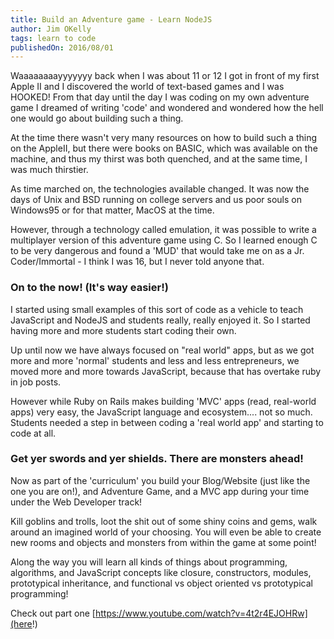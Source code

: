 ```yaml
---
title: Build an Adventure game - Learn NodeJS
author: Jim OKelly
tags: learn to code
publishedOn: 2016/08/01
---
```


Waaaaaaaayyyyyyy back when I was about 11 or 12 I got in front of my first Apple II and I discovered the world of text-based games and I was HOOKED! From that day until the day I was coding on my own adventure game I dreamed of writing 'code' and wondered and wondered how the hell one would go about building such a thing.

At the time there wasn't very many resources on how to build such a thing on the AppleII, but there were books on BASIC, which was available on the machine, and thus my thirst was both quenched, and at the same time, I was much thirstier.

<!--more-->

As time marched on, the technologies available changed. It was now the days of Unix and BSD running on college servers and us poor souls on Windows95 or for that matter, MacOS at the time.

However, through a technology called emulation, it was possible to write a multiplayer version of this adventure game using C. So I learned enough C to be very dangerous and found a 'MUD' that would take me on as a Jr. Coder/Immortal - I think I was 16, but I never told anyone that.

### On to the now! (It's way easier!)

I started using small examples of this sort of code as a vehicle to teach JavaScript and NodeJS and students really, really enjoyed it. So I started having more and more students start coding their own.

Up until now we have always focused on "real world" apps, but as we got more and more 'normal' students and less and less entrepreneurs, we moved more and more towards JavaScript, because that has overtake ruby in job posts.

However while Ruby on Rails makes building 'MVC' apps (read, real-world apps) very easy, the JavaScript language and ecosystem.... not so much. Students needed a step in between coding a 'real world app' and starting to code at all.

### Get yer swords and yer shields. There are monsters ahead!

Now as part of the 'curriculum' you build your Blog/Website (just like the one you are on!), and Adventure Game, and a MVC app during your time under the Web Developer track!

Kill goblins and trolls, loot the shit out of some shiny coins and gems, walk around an imagined world of your choosing. You will even be able to create new rooms and objects and monsters from within the game at some point!

Along the way you will learn all kinds of things about programming, algorithms, and JavaScript concepts like closure, constructors, modules, prototypical inheritance, and functional vs object oriented vs prototypical programming!

Check out part one [https://www.youtube.com/watch?v=4t2r4EJOHRw](here!)
